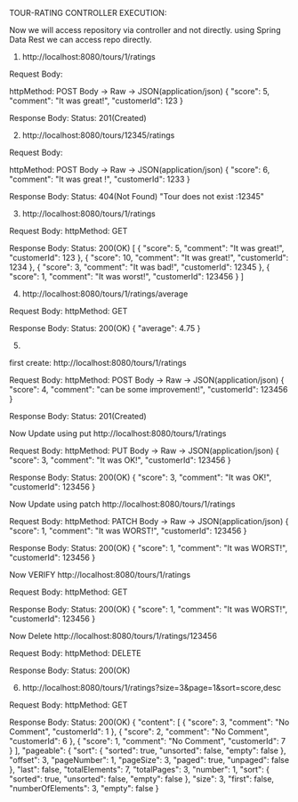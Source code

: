 TOUR-RATING CONTROLLER EXECUTION:

Now we will access repository via controller and not directly. using Spring Data Rest we can access repo directly.


1. http://localhost:8080/tours/1/ratings

Request Body:

httpMethod: POST
Body -> Raw -> JSON(application/json) 
{
	"score": 5,
	"comment": "It was great!",
	"customerId": 123
}

Response Body:
Status: 201(Created)


2. http://localhost:8080/tours/12345/ratings

Request Body:

httpMethod: POST
Body -> Raw -> JSON(application/json) 
{
	"score": 6,
	"comment": "It was great !",
	"customerId": 1233
}

Response Body:
Status: 404(Not Found)
"Tour does not exist :12345"



3. http://localhost:8080/tours/1/ratings

Request Body:
httpMethod: GET

Response Body:
Status: 200(OK)
[
    {
        "score": 5,
        "comment": "It was great!",
        "customerId": 123
    },
    {
        "score": 10,
        "comment": "It was great!",
        "customerId": 1234
    },
    {
        "score": 3,
        "comment": "It was bad!",
        "customerId": 12345
    },
    {
        "score": 1,
        "comment": "It was worst!",
        "customerId": 123456
    }
]


4. http://localhost:8080/tours/1/ratings/average

Request Body:
httpMethod: GET

Response Body:
Status: 200(OK)
{
    "average": 4.75
}




5. 

first create:
http://localhost:8080/tours/1/ratings

Request Body:
httpMethod: POST
Body -> Raw -> JSON(application/json) 
{
	"score": 4,
	"comment": "can be some improvement!",
	"customerId": 123456
}

Response Body:
Status: 201(Created)

Now Update using put
http://localhost:8080/tours/1/ratings

Request Body:
httpMethod: PUT
Body -> Raw -> JSON(application/json) 
{
	"score": 3,
	"comment": "It was OK!",
	"customerId": 123456
}

Response Body:
Status: 200(OK)
{
    "score": 3,
    "comment": "It was OK!",
    "customerId": 123456
}


Now Update using patch
http://localhost:8080/tours/1/ratings

Request Body:
httpMethod: PATCH
Body -> Raw -> JSON(application/json) 
{
	"score": 1,
	"comment": "It was WORST!",
	"customerId": 123456
}

Response Body:
Status: 200(OK)
{
	"score": 1,
	"comment": "It was WORST!",
	"customerId": 123456
}


Now VERIFY
http://localhost:8080/tours/1/ratings

Request Body:
httpMethod: GET

Response Body:
Status: 200(OK)
{
	"score": 1,
	"comment": "It was WORST!",
	"customerId": 123456
}

Now Delete
http://localhost:8080/tours/1/ratings/123456

Request Body:
httpMethod: DELETE


Response Body:
Status: 200(OK)



6. http://localhost:8080/tours/1/ratings?size=3&page=1&sort=score,desc

Request Body:
httpMethod: GET

Response Body:
Status: 200(OK)
{
    "content": [
        {
            "score": 3,
            "comment": "No Comment",
            "customerId": 1
        },
        {
            "score": 2,
            "comment": "No Comment",
            "customerId": 6
        },
        {
            "score": 1,
            "comment": "No Comment",
            "customerId": 7
        }
    ],
    "pageable": {
        "sort": {
            "sorted": true,
            "unsorted": false,
            "empty": false
        },
        "offset": 3,
        "pageNumber": 1,
        "pageSize": 3,
        "paged": true,
        "unpaged": false
    },
    "last": false,
    "totalElements": 7,
    "totalPages": 3,
    "number": 1,
    "sort": {
        "sorted": true,
        "unsorted": false,
        "empty": false
    },
    "size": 3,
    "first": false,
    "numberOfElements": 3,
    "empty": false
}





